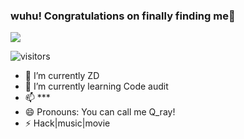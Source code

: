 ### wuhu! Congratulations on finally finding me👋



![](https://github-readme-stats.vercel.app/api?username=Qrayyy)

![visitors](https://visitor-badge.glitch.me/badge?page_id=Qrayyy.Qrayyy)

- 🔭 I’m currently ZD
- 🌱 I’m currently learning Code audit
- 📫 ***
- 😄 Pronouns: You can call me Q_ray!
- ⚡ Hack|music|movie 

